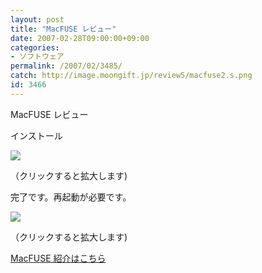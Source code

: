 ```yaml
---
layout: post
title: "MacFUSE レビュー"
date: 2007-02-28T09:00:00+09:00
categories:
- ソフトウェア
permalink: /2007/02/3485/
catch: http://image.moongift.jp/review5/macfuse2.s.png
id: 3466
---
```

MacFUSE レビュー  
<!--more-->

インストール

  

[![](http://image.moongift.jp/review5/macfuse1.s.png)](http://image.moongift.jp/review5/macfuse1.png)  
  
（クリックすると拡大します)

  

完了です。再起動が必要です。

  

[![](http://image.moongift.jp/review5/macfuse2.s.png)](http://image.moongift.jp/review5/macfuse2.png)  
  
（クリックすると拡大します)

  

[MacFUSE 紹介はこちら](http://oss.moongift.jp/intro/i-3481.html)

